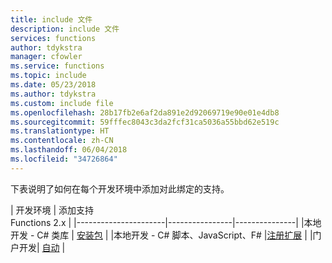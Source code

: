 ```yaml
---
title: include 文件
description: include 文件
services: functions
author: tdykstra
manager: cfowler
ms.service: functions
ms.topic: include
ms.date: 05/23/2018
ms.author: tdykstra
ms.custom: include file
ms.openlocfilehash: 28b17fb2e6af2da891e2d92069719e90e01e4db8
ms.sourcegitcommit: 59fffec8043c3da2fcf31ca5036a55bbd62e519c
ms.translationtype: HT
ms.contentlocale: zh-CN
ms.lasthandoff: 06/04/2018
ms.locfileid: "34726864"
---
```

下表说明了如何在每个开发环境中添加对此绑定的支持。

| 开发环境               | 添加支持 <br>Functions 2.x  |
|----------------------|----------------|---------------|
|本地开发 - C# 类库       | [安装包](../articles/azure-functions/functions-triggers-bindings.md#local-csharp) |
|本地开发 - C# 脚本、JavaScript、F# |[注册扩展](../articles/azure-functions/functions-triggers-bindings.md#local-development-azure-functions-core-tools)         |
|门户开发| [自动](../articles/azure-functions/functions-triggers-bindings.md#azure-portal-development)    |